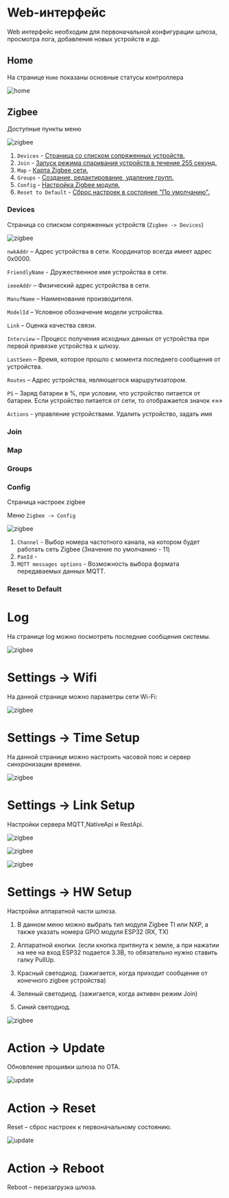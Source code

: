 # Web-интерфейс
Web интерфейс необходим для первоначальной конфигурации шлюза, просмотра лога, добавления новых устройств и др.

## Home
На странице `Home` показаны основные статусы контроллера

![home](/img/slshome.png)

## Zigbee
Доступные пункты меню

![zigbee](/img/main_menu-zigbee.png)
1. `Devices` - [Страница со списком сопряженных устройств.](#Devices)
1. `Join` - [Запуск режима спаривания устройств в течение 255 секунд.](#Join)
1. `Map` - [Карта Zigbee сети.](#Map)
1. `Groups` - [Cоздание, редактирование, удаление групп.](#Groups)
1. `Config` - [Настройка Zigbee модуля.](#Config)
1. `Reset to Default` - [Сброс настроек в состояние "По умолчанию".](#Reset-to-Default)

### Devices
Страница со списком сопряженных устройств (`Zigbee -> Devices`)

![zigbee](/img/slszigbee.png)

`nwkAddr` – Адрес устройства в сети. Координатор всегда имеет адрес 0x0000. 

`FriendlyName` - Дружественное имя устройства в сети. 

`ieeeAddr` – Физический адрес устройства в сети. 

`ManufName` – Наименование производителя. 

`ModelId` – Условное обозначение модели устройства. 

`Link` – Оценка качества связи. 

`Interview` – Процесс получения исходных данных от устройства при первой привязке устройства к шлюзу. 

`LastSeen` – Время, которое прошло с момента последнего сообщения от устройства. 

`Routes` – Адрес устройства, являющегося маршрутизатором. 

`PS` – Заряд батареи в %, при условии, что устройство питается от батареи. Если устройство питается от сети, то отображается значок «≈» 

`Actions` - управление устройствами. Удалить устройство, задать имя

### Join

### Map

### Groups

### Config
Страница настроек zigbee

Меню `Zigbee -> Config`

![zigbee](/img/zigbee-config.png)

1. `Channel` - Выбор номера частотного канала, на котором будет работать сеть Zigbee (Значение по умолчанию - 11)
1. `PanId` - 
1. `MQTT messages options` - Возможность выбора формата передаваемых данных MQTT.

### Reset to Default

# Log
На странице log можно посмотреть последние сообщения системы.

![zigbee](/img/slslog2.png)

# Settings -> Wifi
На данной странице можно параметры сети Wi-Fi:

![zigbee](/img/slswifi.png)

# Settings -> Time Setup
На данной странице можно настроить часовой пояс и сервер синхронизации времени.

![zigbee](/img/slstime.png)

# Settings -> Link Setup
Настройки сервера MQTT,NativeApi и  RestApi.

![zigbee](/img/slssetuplink.png)

![zigbee](/img/slssetupmqtt.png)

![zigbee](/img/slssetupnapive.png)

# Settings -> HW Setup
Настройки аппаратной части шлюза.

1) В данном меню можно выбрать тип модуля Zigbee TI или NXP, а также указать номера GPIO модуля ESP32 (RX, TX)

2) Аппаратной кнопки. (если кнопка притянута к земле, а при нажатии на нее на вход ESP32 подается 3.3В, то обязательно нужно ставить галку PullUp.

3) Красный светодиод. (зажигается, когда приходит сообщение от конечного zigbee устройства)

4) Зеленый светодиод. (зажигается, когда активен режим Join)

5) Синий светодиод.

![zigbee](/img/slssetuphw.png)

# Action  -> Update
Обновление прошивки шлюза по ОТА.

![update](/img/slsupdate.png)

# Action  -> Reset
Reset – сброс настроек к первоначальному состоянию.

![update](/img/slsaction.png)

# Action  -> Reboot
Reboot – перезагрузка шлюза.


